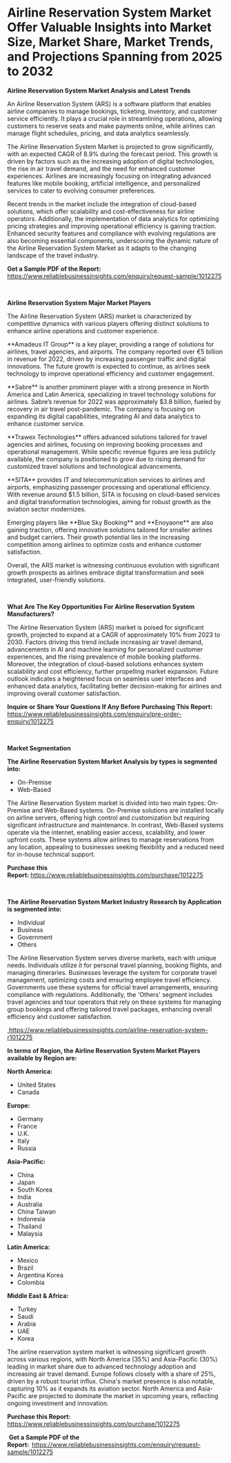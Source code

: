 <p><h1>Airline Reservation System Market Offer Valuable Insights into Market Size, Market Share, Market Trends, and Projections Spanning from 2025 to 2032</h1></p><p><strong>Airline Reservation System Market Analysis and Latest Trends</strong></p>
<p><p>An Airline Reservation System (ARS) is a software platform that enables airline companies to manage bookings, ticketing, inventory, and customer service efficiently. It plays a crucial role in streamlining operations, allowing customers to reserve seats and make payments online, while airlines can manage flight schedules, pricing, and data analytics seamlessly.</p><p>The Airline Reservation System Market is projected to grow significantly, with an expected CAGR of 8.9% during the forecast period. This growth is driven by factors such as the increasing adoption of digital technologies, the rise in air travel demand, and the need for enhanced customer experiences. Airlines are increasingly focusing on integrating advanced features like mobile booking, artificial intelligence, and personalized services to cater to evolving consumer preferences.</p><p>Recent trends in the market include the integration of cloud-based solutions, which offer scalability and cost-effectiveness for airline operators. Additionally, the implementation of data analytics for optimizing pricing strategies and improving operational efficiency is gaining traction. Enhanced security features and compliance with evolving regulations are also becoming essential components, underscoring the dynamic nature of the Airline Reservation System Market as it adapts to the changing landscape of the travel industry.</p></p>
<p><strong>Get a Sample PDF of the Report:&nbsp;</strong> <a href="https://www.reliablebusinessinsights.com/enquiry/request-sample/1012275?utm_campaign=2247&utm_medium=2&utm_source=Github&utm_content=ia&utm_term=16042025&utm_id=airline-reservation-system">https://www.reliablebusinessinsights.com/enquiry/request-sample/1012275</a></p>
<p>&nbsp;</p>
<p><strong>Airline Reservation System Major Market Players</strong></p>
<p><p>The Airline Reservation System (ARS) market is characterized by competitive dynamics with various players offering distinct solutions to enhance airline operations and customer experience.</p><p>**Amadeus IT Group** is a key player, providing a range of solutions for airlines, travel agencies, and airports. The company reported over €5 billion in revenue for 2022, driven by increasing passenger traffic and digital innovations. The future growth is expected to continue, as airlines seek technology to improve operational efficiency and customer engagement.</p><p>**Sabre** is another prominent player with a strong presence in North America and Latin America, specializing in travel technology solutions for airlines. Sabre’s revenue for 2022 was approximately $3.8 billion, fueled by recovery in air travel post-pandemic. The company is focusing on expanding its digital capabilities, integrating AI and data analytics to enhance customer service.</p><p>**Trawex Technologies** offers advanced solutions tailored for travel agencies and airlines, focusing on improving booking processes and operational management. While specific revenue figures are less publicly available, the company is positioned to grow due to rising demand for customized travel solutions and technological advancements.</p><p>**SITA** provides IT and telecommunication services to airlines and airports, emphasizing passenger processing and operational efficiency. With revenue around $1.5 billion, SITA is focusing on cloud-based services and digital transformation technologies, aiming for robust growth as the aviation sector modernizes.</p><p>Emerging players like **Blue Sky Booking** and **Enoyaone** are also gaining traction, offering innovative solutions tailored for smaller airlines and budget carriers. Their growth potential lies in the increasing competition among airlines to optimize costs and enhance customer satisfaction.</p><p>Overall, the ARS market is witnessing continuous evolution with significant growth prospects as airlines embrace digital transformation and seek integrated, user-friendly solutions.</p></p>
<p>&nbsp;</p>
<p><strong>What Are The Key Opportunities For Airline Reservation System Manufacturers?</strong></p>
<p><p>The Airline Reservation System (ARS) market is poised for significant growth, projected to expand at a CAGR of approximately 10% from 2023 to 2030. Factors driving this trend include increasing air travel demand, advancements in AI and machine learning for personalized customer experiences, and the rising prevalence of mobile booking platforms. Moreover, the integration of cloud-based solutions enhances system scalability and cost efficiency, further propelling market expansion. Future outlook indicates a heightened focus on seamless user interfaces and enhanced data analytics, facilitating better decision-making for airlines and improving overall customer satisfaction.</p></p>
<p><strong>Inquire or Share Your Questions If Any Before Purchasing This Report:</strong> <a href="https://www.reliablebusinessinsights.com/enquiry/pre-order-enquiry/1012275?utm_campaign=2247&utm_medium=2&utm_source=Github&utm_content=ia&utm_term=16042025&utm_id=airline-reservation-system">https://www.reliablebusinessinsights.com/enquiry/pre-order-enquiry/1012275</a></p>
<p>&nbsp;</p>
<p><strong>Market Segmentation</strong></p>
<p><strong>The Airline Reservation System Market Analysis by types is segmented into:</strong></p>
<p><ul><li>On-Premise</li><li>Web-Based</li></ul></p>
<p><p>The Airline Reservation System market is divided into two main types: On-Premise and Web-Based systems. On-Premise solutions are installed locally on airline servers, offering high control and customization but requiring significant infrastructure and maintenance. In contrast, Web-Based systems operate via the internet, enabling easier access, scalability, and lower upfront costs. These systems allow airlines to manage reservations from any location, appealing to businesses seeking flexibility and a reduced need for in-house technical support.</p></p>
<p><strong>Purchase this Report:&nbsp;</strong><a href="https://www.reliablebusinessinsights.com/purchase/1012275?utm_campaign=2247&utm_medium=2&utm_source=Github&utm_content=ia&utm_term=16042025&utm_id=airline-reservation-system">https://www.reliablebusinessinsights.com/purchase/1012275</a></p>
<p>&nbsp;</p>
<p><strong>The Airline Reservation System Market Industry Research by Application is segmented into:</strong></p>
<p><ul><li>Individual</li><li>Business</li><li>Government</li><li>Others</li></ul></p>
<p><p>The Airline Reservation System serves diverse markets, each with unique needs. Individuals utilize it for personal travel planning, booking flights, and managing itineraries. Businesses leverage the system for corporate travel management, optimizing costs and ensuring employee travel efficiency. Governments use these systems for official travel arrangements, ensuring compliance with regulations. Additionally, the 'Others' segment includes travel agencies and tour operators that rely on these systems for managing group bookings and offering tailored travel packages, enhancing overall efficiency and customer satisfaction.</p></p>
<p><a href="https://www.reliablebusinessinsights.com/airline-reservation-system-r1012275?utm_campaign=2247&utm_medium=2&utm_source=Github&utm_content=ia&utm_term=16042025&utm_id=airline-reservation-system">&nbsp;https://www.reliablebusinessinsights.com/airline-reservation-system-r1012275</a></p>
<p><strong>In terms of Region, the Airline Reservation System Market Players available by Region are:</strong></p>
<p>
    <p> <strong> North America: </strong>
        <ul>
            <li>United States</li>
            <li>Canada</li>
        </ul>
        </p> 
    <p> <strong> Europe: </strong>
        <ul>
            <li>Germany</li>
            <li>France</li>
            <li>U.K.</li>
            <li>Italy</li>
            <li>Russia</li>
        </ul>
        </p> 
    <p> <strong> Asia-Pacific: </strong>
        <ul>
            <li>China</li>
            <li>Japan</li>
            <li>South Korea</li>
            <li>India</li>
            <li>Australia</li>
            <li>China Taiwan</li>
            <li>Indonesia</li>
            <li>Thailand</li>
            <li>Malaysia</li>
        </ul>
        </p> 
    <p> <strong> Latin America: </strong>
        <ul>
            <li>Mexico</li>
            <li>Brazil</li>
            <li>Argentina Korea</li>
            <li>Colombia</li>
        </ul>
        </p> 
    <p> <strong> Middle East & Africa: </strong>
        <ul>
            <li>Turkey</li>
            <li>Saudi</li>
            <li>Arabia</li>
            <li>UAE</li>
            <li>Korea</li>
        </ul>
    </p>
    </p>
<p><p>The airline reservation system market is witnessing significant growth across various regions, with North America (35%) and Asia-Pacific (30%) leading in market share due to advanced technology adoption and increasing air travel demand. Europe follows closely with a share of 25%, driven by a robust tourist influx. China's market presence is also notable, capturing 10% as it expands its aviation sector. North America and Asia-Pacific are projected to dominate the market in upcoming years, reflecting ongoing investment and innovation.</p></p>
<p><strong>Purchase this Report: </strong><a href="https://www.reliablebusinessinsights.com/purchase/1012275?utm_campaign=2247&utm_medium=2&utm_source=Github&utm_content=ia&utm_term=16042025&utm_id=airline-reservation-system">https://www.reliablebusinessinsights.com/purchase/1012275</a></p>
<p>&nbsp;<strong>Get a Sample PDF of the Report:&nbsp;&nbsp;</strong><a href="https://www.reliablebusinessinsights.com/enquiry/request-sample/1012275?utm_campaign=2247&utm_medium=2&utm_source=Github&utm_content=ia&utm_term=16042025&utm_id=airline-reservation-system">https://www.reliablebusinessinsights.com/enquiry/request-sample/1012275</a></p>
<p><strong></strong></p>
<p><p></p><p></p><p></p></p>